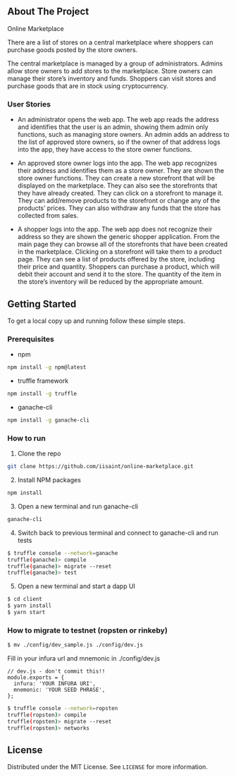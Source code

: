 <!-- ABOUT THE PROJECT -->
## About The Project

Online Marketplace

There are a list of stores on a central marketplace where shoppers can purchase goods posted by the store owners.
 
The central marketplace is managed by a group of administrators. Admins allow store owners to add stores to the marketplace. Store owners can manage their store’s inventory and funds. Shoppers can visit stores and purchase goods that are in stock using cryptocurrency. 
 
### User Stories

* An administrator opens the web app. The web app reads the address and identifies that the user is an admin, showing them admin only functions, such as managing store owners. An admin adds an address to the list of approved store owners, so if the owner of that address logs into the app, they have access to the store owner functions.
 
* An approved store owner logs into the app. The web app recognizes their address and identifies them as a store owner. They are shown the store owner functions. They can create a new storefront that will be displayed on the marketplace. They can also see the storefronts that they have already created. They can click on a storefront to manage it. They can add/remove products to the storefront or change any of the products’ prices. They can also withdraw any funds that the store has collected from sales.
 
* A shopper logs into the app. The web app does not recognize their address so they are shown the generic shopper application. From the main page they can browse all of the storefronts that have been created in the marketplace. Clicking on a storefront will take them to a product page. They can see a list of products offered by the store, including their price and quantity. Shoppers can purchase a product, which will debit their account and send it to the store. The quantity of the item in the store’s inventory will be reduced by the appropriate amount.


<!-- GETTING STARTED -->
## Getting Started

To get a local copy up and running follow these simple steps.

### Prerequisites

* npm
```sh
npm install -g npm@latest
```
* truffle framework
```sh
npm install -g truffle
```
* ganache-cli
```sh
npm install -g ganache-cli
```


### How to run
 
1. Clone the repo
```sh
git clone https://github.com/iisaint/online-marketplace.git
```
2. Install NPM packages
```sh
npm install
```
3. Open a new terminal and run ganache-cli
```sh
ganache-cli
```
4. Switch back to previous terminal and connect to ganache-cli and run tests
```sh
$ truffle console --network=ganache
truffle(ganache)> compile
truffle(ganache)> migrate --reset
truffle(ganache)> test
```
5. Open a new terminal and start a dapp UI
```sh
$ cd client
$ yarn install
$ yarn start
```

### How to migrate to testnet (ropsten or rinkeby)
```sh
$ mv ./config/dev_sample.js ./config/dev.js
```
Fill in your infura url and mnemonic in ./config/dev.js
```javascriopt
// dev.js - don't commit this!!
module.exports = {
  infura: 'YOUR INFURA URI',
  mnemonic: 'YOUR SEED PHRASE',
};
```
```sh
$ truffle console --network=ropsten
truffle(ropsten)> compile
truffle(ropsten)> migrate --reset
truffle(ropsten)> networks
```

<!-- LICENSE -->
## License

Distributed under the MIT License. See `LICENSE` for more information.
